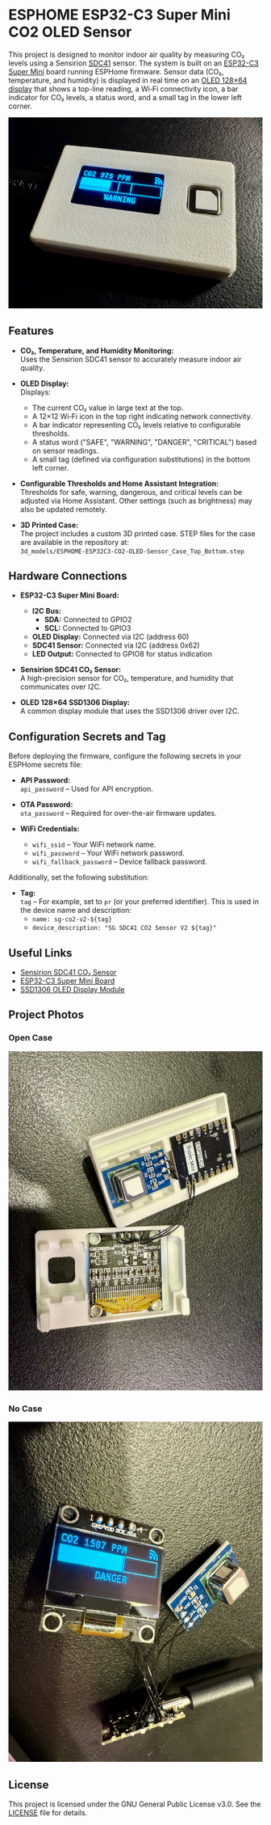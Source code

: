 # ESPHOME ESP32-C3 Super Mini CO2 OLED Sensor

This project is designed to monitor indoor air quality by measuring CO₂ levels using a Sensirion [SDC41](https://www.sensirion.com/en/environmental-sensors/industrial-co2-sensor-sdc41/) sensor. The system is built on an [ESP32-C3 Super Mini](https://www.espboards.dev/esp32/esp32-c3-super-mini/) board running ESPHome firmware. Sensor data (CO₂, temperature, and humidity) is displayed in real time on an [OLED 128×64 display](https://www.adafruit.com/product/326) that shows a top-line reading, a Wi‑Fi connectivity icon, a bar indicator for CO₂ levels, a status word, and a small tag in the lower left corner.

![Assembled Project](images/img_assembled.jpg)

## Features

- **CO₂, Temperature, and Humidity Monitoring:**  
  Uses the Sensirion SDC41 sensor to accurately measure indoor air quality.
  
- **OLED Display:**  
  Displays:
  - The current CO₂ value in large text at the top.
  - A 12×12 Wi‑Fi icon in the top right indicating network connectivity.
  - A bar indicator representing CO₂ levels relative to configurable thresholds.
  - A status word ("SAFE", "WARNING", "DANGER", "CRITICAL") based on sensor readings.
  - A small tag (defined via configuration substitutions) in the bottom left corner.

- **Configurable Thresholds and Home Assistant Integration:**  
  Thresholds for safe, warning, dangerous, and critical levels can be adjusted via Home Assistant. Other settings (such as brightness) may also be updated remotely.

- **3D Printed Case:**  
  The project includes a custom 3D printed case. STEP files for the case are available in the repository at:  
  `3d_models/ESPHOME-ESP32C3-CO2-OLED-Sensor_Case_Top_Bottom.step`

## Hardware Connections

- **ESP32-C3 Super Mini Board:**  
  - **I2C Bus:**  
    - **SDA:** Connected to GPIO2  
    - **SCL:** Connected to GPIO3
  - **OLED Display:** Connected via I2C (address 60)
  - **SDC41 Sensor:** Connected via I2C (address 0x62)
  - **LED Output:** Connected to GPIO8 for status indication

- **Sensirion SDC41 CO₂ Sensor:**  
  A high-precision sensor for CO₂, temperature, and humidity that communicates over I2C.

- **OLED 128×64 SSD1306 Display:**  
  A common display module that uses the SSD1306 driver over I2C.

## Configuration Secrets and Tag

Before deploying the firmware, configure the following secrets in your ESPHome secrets file:

- **API Password:**  
  `api_password` – Used for API encryption.

- **OTA Password:**  
  `ota_password` – Required for over-the-air firmware updates.

- **WiFi Credentials:**  
  - `wifi_ssid` – Your WiFi network name.
  - `wifi_password` – Your WiFi network password.
  - `wifi_fallback_password` – Device fallback password.

Additionally, set the following substitution:

- **Tag:**  
  `tag` – For example, set to `pr` (or your preferred identifier). This is used in the device name and description:
  - `name: sg-co2-v2-${tag}`
  - `device_description: "SG SDC41 CO2 Sensor V2 ${tag}"`

## Useful Links

- [Sensirion SDC41 CO₂ Sensor](https://www.sensirion.com/en/environmental-sensors/industrial-co2-sensor-sdc41/)
- [ESP32-C3 Super Mini Board](https://www.espboards.dev/esp32/esp32-c3-super-mini/)
- [SSD1306 OLED Display Module](https://www.adafruit.com/product/326)

## Project Photos

### Open Case
![Open Case](images/img_case_open.jpg)

### No Case
![No Case](images/img_no_case.jpg)

## License

This project is licensed under the GNU General Public License v3.0. See the [LICENSE](LICENSE) file for details.
